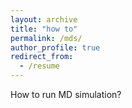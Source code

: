 ```yaml
---
layout: archive
title: "how to"
permalink: /mds/
author_profile: true
redirect_from:
  - /resume
---
```

How to run MD simulation?
